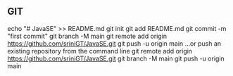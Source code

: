 ## GIT

echo "# JavaSE" >> README.md
git init
git add README.md
git commit -m "first commit"
git branch -M main
git remote add origin https://github.com/sriniGT/JavaSE.git
git push -u origin main
…or push an existing repository from the command line
git remote add origin https://github.com/sriniGT/JavaSE.git
git branch -M main
git push -u origin main